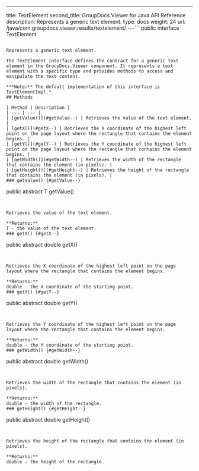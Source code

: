 ---
title: TextElement
second_title: GroupDocs.Viewer for Java API Reference
description: Represents a generic text element.
type: docs
weight: 24
url: /java/com.groupdocs.viewer.results/textelement/
---```
public interface TextElement<T>
```

Represents a generic text element.

The TextElement interface defines the contract for a generic text element in the GroupDocs.Viewer component. It represents a text element with a specific type and provides methods to access and manipulate the text content.

***Note:** The default implementation of this interface is TextElementImpl.*
## Methods

| Method | Description |
| --- | --- |
| [getValue()](#getValue--) | Retrieves the value of the text element. |
| [getX()](#getX--) | Retrieves the X coordinate of the highest left point on the page layout where the rectangle that contains the element begins. |
| [getY()](#getY--) | Retrieves the Y coordinate of the highest left point on the page layout where the rectangle that contains the element begins. |
| [getWidth()](#getWidth--) | Retrieves the width of the rectangle that contains the element (in pixels). |
| [getHeight()](#getHeight--) | Retrieves the height of the rectangle that contains the element (in pixels). |
### getValue() {#getValue--}
```
public abstract T getValue()
```


Retrieves the value of the text element.

**Returns:**
T - the value of the text element.
### getX() {#getX--}
```
public abstract double getX()
```


Retrieves the X coordinate of the highest left point on the page layout where the rectangle that contains the element begins.

**Returns:**
double - the X coordinate of the starting point.
### getY() {#getY--}
```
public abstract double getY()
```


Retrieves the Y coordinate of the highest left point on the page layout where the rectangle that contains the element begins.

**Returns:**
double - the Y coordinate of the starting point.
### getWidth() {#getWidth--}
```
public abstract double getWidth()
```


Retrieves the width of the rectangle that contains the element (in pixels).

**Returns:**
double - the width of the rectangle.
### getHeight() {#getHeight--}
```
public abstract double getHeight()
```


Retrieves the height of the rectangle that contains the element (in pixels).

**Returns:**
double - the height of the rectangle.
